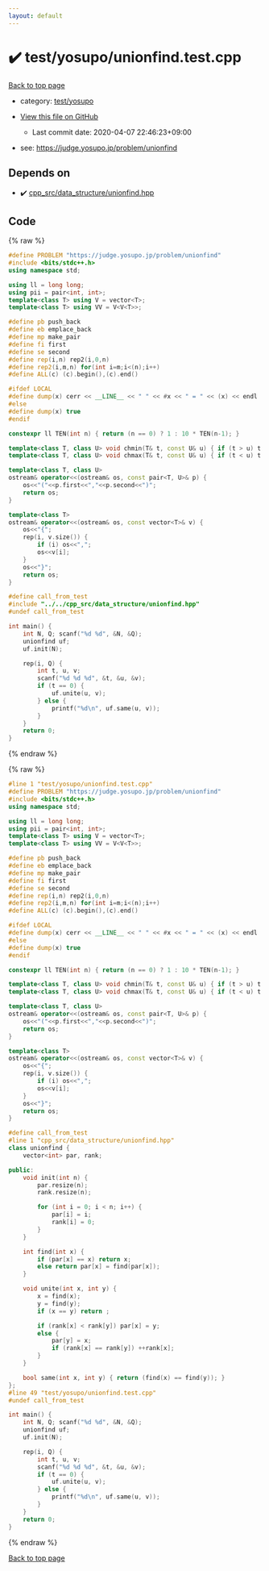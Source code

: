 ```yaml
---
layout: default
---
```


<!-- mathjax config similar to math.stackexchange -->
<script type="text/javascript" async
  src="https://cdnjs.cloudflare.com/ajax/libs/mathjax/2.7.5/MathJax.js?config=TeX-MML-AM_CHTML">
</script>
<script type="text/x-mathjax-config">
  MathJax.Hub.Config({
    TeX: { equationNumbers: { autoNumber: "AMS" }},
    tex2jax: {
      inlineMath: [ ['$','$'] ],
      processEscapes: true
    },
    "HTML-CSS": { matchFontHeight: false },
    displayAlign: "left",
    displayIndent: "2em"
  });
</script>

<script type="text/javascript" src="https://cdnjs.cloudflare.com/ajax/libs/jquery/3.4.1/jquery.min.js"></script>
<script src="https://cdn.jsdelivr.net/npm/jquery-balloon-js@1.1.2/jquery.balloon.min.js" integrity="sha256-ZEYs9VrgAeNuPvs15E39OsyOJaIkXEEt10fzxJ20+2I=" crossorigin="anonymous"></script>
<script type="text/javascript" src="../../../assets/js/copy-button.js"></script>
<link rel="stylesheet" href="../../../assets/css/copy-button.css" />


# :heavy_check_mark: test/yosupo/unionfind.test.cpp

<a href="../../../index.html">Back to top page</a>

* category: <a href="../../../index.html#0b58406058f6619a0f31a172defc0230">test/yosupo</a>
* <a href="{{ site.github.repository_url }}/blob/master/test/yosupo/unionfind.test.cpp">View this file on GitHub</a>
    - Last commit date: 2020-04-07 22:46:23+09:00


* see: <a href="https://judge.yosupo.jp/problem/unionfind">https://judge.yosupo.jp/problem/unionfind</a>


## Depends on

* :heavy_check_mark: <a href="../../../library/cpp_src/data_structure/unionfind.hpp.html">cpp_src/data_structure/unionfind.hpp</a>


## Code

<a id="unbundled"></a>
{% raw %}
```cpp
#define PROBLEM "https://judge.yosupo.jp/problem/unionfind"
#include <bits/stdc++.h>
using namespace std;

using ll = long long;
using pii = pair<int, int>;
template<class T> using V = vector<T>;
template<class T> using VV = V<V<T>>;

#define pb push_back
#define eb emplace_back
#define mp make_pair
#define fi first
#define se second
#define rep(i,n) rep2(i,0,n)
#define rep2(i,m,n) for(int i=m;i<(n);i++)
#define ALL(c) (c).begin(),(c).end()

#ifdef LOCAL
#define dump(x) cerr << __LINE__ << " " << #x << " = " << (x) << endl
#else 
#define dump(x) true
#endif

constexpr ll TEN(int n) { return (n == 0) ? 1 : 10 * TEN(n-1); }

template<class T, class U> void chmin(T& t, const U& u) { if (t > u) t = u; }
template<class T, class U> void chmax(T& t, const U& u) { if (t < u) t = u; }

template<class T, class U>
ostream& operator<<(ostream& os, const pair<T, U>& p) {
	os<<"("<<p.first<<","<<p.second<<")";
	return os;
}

template<class T>
ostream& operator<<(ostream& os, const vector<T>& v) {
	os<<"{";
	rep(i, v.size()) {
		if (i) os<<",";
		os<<v[i];
	}
	os<<"}";
	return os;
}

#define call_from_test
#include "../../cpp_src/data_structure/unionfind.hpp"
#undef call_from_test

int main() {
	int N, Q; scanf("%d %d", &N, &Q);
	unionfind uf;
	uf.init(N);

	rep(i, Q) {
		int t, u, v;
		scanf("%d %d %d", &t, &u, &v);
		if (t == 0) {
			uf.unite(u, v);
		} else {
			printf("%d\n", uf.same(u, v));
		}
	}
	return 0;
}
```
{% endraw %}

<a id="bundled"></a>
{% raw %}
```cpp
#line 1 "test/yosupo/unionfind.test.cpp"
#define PROBLEM "https://judge.yosupo.jp/problem/unionfind"
#include <bits/stdc++.h>
using namespace std;

using ll = long long;
using pii = pair<int, int>;
template<class T> using V = vector<T>;
template<class T> using VV = V<V<T>>;

#define pb push_back
#define eb emplace_back
#define mp make_pair
#define fi first
#define se second
#define rep(i,n) rep2(i,0,n)
#define rep2(i,m,n) for(int i=m;i<(n);i++)
#define ALL(c) (c).begin(),(c).end()

#ifdef LOCAL
#define dump(x) cerr << __LINE__ << " " << #x << " = " << (x) << endl
#else 
#define dump(x) true
#endif

constexpr ll TEN(int n) { return (n == 0) ? 1 : 10 * TEN(n-1); }

template<class T, class U> void chmin(T& t, const U& u) { if (t > u) t = u; }
template<class T, class U> void chmax(T& t, const U& u) { if (t < u) t = u; }

template<class T, class U>
ostream& operator<<(ostream& os, const pair<T, U>& p) {
	os<<"("<<p.first<<","<<p.second<<")";
	return os;
}

template<class T>
ostream& operator<<(ostream& os, const vector<T>& v) {
	os<<"{";
	rep(i, v.size()) {
		if (i) os<<",";
		os<<v[i];
	}
	os<<"}";
	return os;
}

#define call_from_test
#line 1 "cpp_src/data_structure/unionfind.hpp"
class unionfind {
	vector<int> par, rank;

public:
	void init(int n) {
		par.resize(n);
		rank.resize(n);

		for (int i = 0; i < n; i++) {
			par[i] = i;
			rank[i] = 0;
		}
	}

	int find(int x) {
		if (par[x] == x) return x;
		else return par[x] = find(par[x]);
	}

	void unite(int x, int y) {
		x = find(x);
		y = find(y);
		if (x == y) return ;

		if (rank[x] < rank[y]) par[x] = y;
		else {
			par[y] = x;
			if (rank[x] == rank[y]) ++rank[x];
		}
	}

	bool same(int x, int y) { return (find(x) == find(y)); }
};
#line 49 "test/yosupo/unionfind.test.cpp"
#undef call_from_test

int main() {
	int N, Q; scanf("%d %d", &N, &Q);
	unionfind uf;
	uf.init(N);

	rep(i, Q) {
		int t, u, v;
		scanf("%d %d %d", &t, &u, &v);
		if (t == 0) {
			uf.unite(u, v);
		} else {
			printf("%d\n", uf.same(u, v));
		}
	}
	return 0;
}

```
{% endraw %}

<a href="../../../index.html">Back to top page</a>

